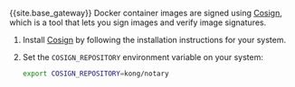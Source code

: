 {{site.base_gateway}} Docker container images are signed using [Cosign](https://github.com/sigstore/cosign), 
which is a tool that lets you sign images and verify image signatures.

1. Install [Cosign](https://docs.sigstore.dev/cosign/system_config/installation/) by following the 
installation instructions for your system.

2. Set the `COSIGN_REPOSITORY` environment variable on your system:

    ```sh
    export COSIGN_REPOSITORY=kong/notary
    ```